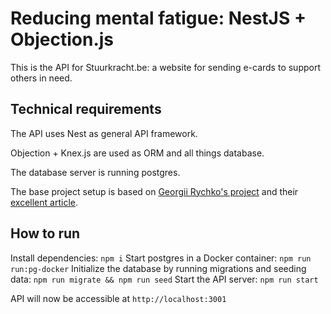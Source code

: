 # Reducing mental fatigue: NestJS + Objection.js

This is the API for Stuurkracht.be: a website for sending e-cards to support others in need.

## Technical requirements

The API uses Nest as general API framework.

Objection + Knex.js are used as ORM and all things database.

The database server is running postgres.

The base project setup is based on [Georgii Rychko's project](https://github.com/rychkog/nest-objection-article) and their [excellent article](https://labs.thisdot.co/blog/reducing-mental-fatigue-nestjs-objectionjs).

## How to run

Install dependencies:
`npm i`
Start postgres in a Docker container:
`npm run run:pg-docker`
Initialize the database by running migrations and seeding data:
`npm run migrate && npm run seed`
Start the API server:
`npm run start`

API will now be accessible at `http://localhost:3001`
